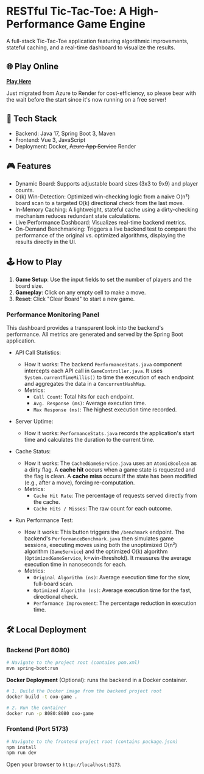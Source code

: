 # RESTful Tic-Tac-Toe: A High-Performance Game Engine

A full-stack Tic-Tac-Toe application featuring algorithmic improvements, stateful caching, and a real-time dashboard to visualize the results.

## 🌐 Play Online

[**Play Here**](https://tic-tac-toe-1-fr16.onrender.com)

Just migrated from Azure to Render for cost-efficiency, so please bear with the wait before the start since it's now running on a free server!

## 🔧 Tech Stack

- Backend: Java 17, Spring Boot 3, Maven
- Frontend: Vue 3, JavaScript
- Deployment: Docker, <del>Azure App Service</del> Render

## 🎮 Features

- Dynamic Board: Supports adjustable board sizes (3x3 to 9x9) and player counts.
- O(k) Win-Detection: Optimized win-checking logic from a naive O(n²) board scan to a targeted O(k) directional check from the last move.
- In-Memory Caching: A lightweight, stateful cache using a dirty-checking mechanism reduces redundant state calculations.
- Live Performance Dashboard: Visualizes real-time backend metrics.
- On-Demand Benchmarking: Triggers a live backend test to compare the performance of the original vs. optimized algorithms, displaying the results directly in the UI.

## 🕹️ How to Play

1.  **Game Setup**: Use the input fields to set the number of players and the board size.
2.  **Gameplay**: Click on any empty cell to make a move.
3.  **Reset**: Click "Clear Board" to start a new game.

### Performance Monitoring Panel

This dashboard provides a transparent look into the backend's performance. All metrics are generated and served by the Spring Boot application.

- API Call Statistics:
    - How it works: The backend `PerformanceStats.java` component intercepts each API call in `GameController.java`. It uses `System.currentTimeMillis()` to time the execution of each endpoint and aggregates the data in a `ConcurrentHashMap`.
    - Metrics:
        *   `Call Count`: Total hits for each endpoint.
        *   `Avg. Response (ms)`: Average execution time.
        *   `Max Response (ms)`: The highest execution time recorded.

- Server Uptime:
    - How it works: `PerformanceStats.java` records the application's start time and calculates the duration to the current time.

- Cache Status:
    - How it works: The `CachedGameService.java` uses an `AtomicBoolean` as a dirty flag. A **cache hit** occurs when a game state is requested and the flag is clean. A **cache miss** occurs if the state has been modified (e.g., after a move), forcing re-computation.
    - Metrics:
        *   `Cache Hit Rate`: The percentage of requests served directly from the cache.
        *   `Cache Hits / Misses`: The raw count for each outcome.

- Run Performance Test:
    - How it works: This button triggers the `/benchmark` endpoint. The backend's `PerformanceBenchmark.java` then simulates game sessions, executing moves using both the unoptimized O(n²) algorithm (`GameService`) and the optimized O(k) algorithm (`OptimizedGameService`, k=win-threshold). It measures the average execution time in nanoseconds for each.
    - Metrics:
        *   `Original Algorithm (ns)`: Average execution time for the slow, full-board scan.
        *   `Optimized Algorithm (ns)`: Average execution time for the fast, directional check.
        *   `Performance Improvement`: The percentage reduction in execution time.

## 🛠️ Local Deployment

### Backend (Port 8080)

```bash
# Navigate to the project root (contains pom.xml)
mvn spring-boot:run
```

**Docker Deployment** (Optional): runs the backend in a Docker container.

```bash
# 1. Build the Docker image from the backend project root
docker build -t oxo-game .

# 2. Run the container
docker run -p 8080:8080 oxo-game
```

### Frontend (Port 5173)

```bash
# Navigate to the frontend project root (contains package.json)
npm install
npm run dev
```

Open your browser to `http://localhost:5173`. 
